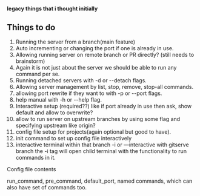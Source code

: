 #### legacy things that i thought initially

## Things to do

1. Running the server from a branch(main feature)
2. Auto incrementing or changing the port if one is already in use.
3. Allowing running server on remote branch or PR directly? (still needs to brainstorm)
4. Again it is not just about the server we should be able to run any command per se.
5. Running detached servers with -d or --detach flags.
6. Allowing server management by list, stop, remove, stop-all commands.
7. allowing port rewrite if they want to with -p or --port flags.
8. help manual with -h or --help flag.
9. Interactive setup (required??) like if port already in use then ask, show default and allow to overwrite?
10. allow to run server on upstream branches by using some flag and specifying upstream like origin?
11. config file setup for projects(again optional but good to have).
12. init command to set up config file interactively
13. interactive terminal within that branch -i or —interactive with gitserve branch the -i tag will open child terminal with the functionality to run commands in it.

Config file contents

run_command, pre_command, default_port, named commands, which can also have set of commands too.
